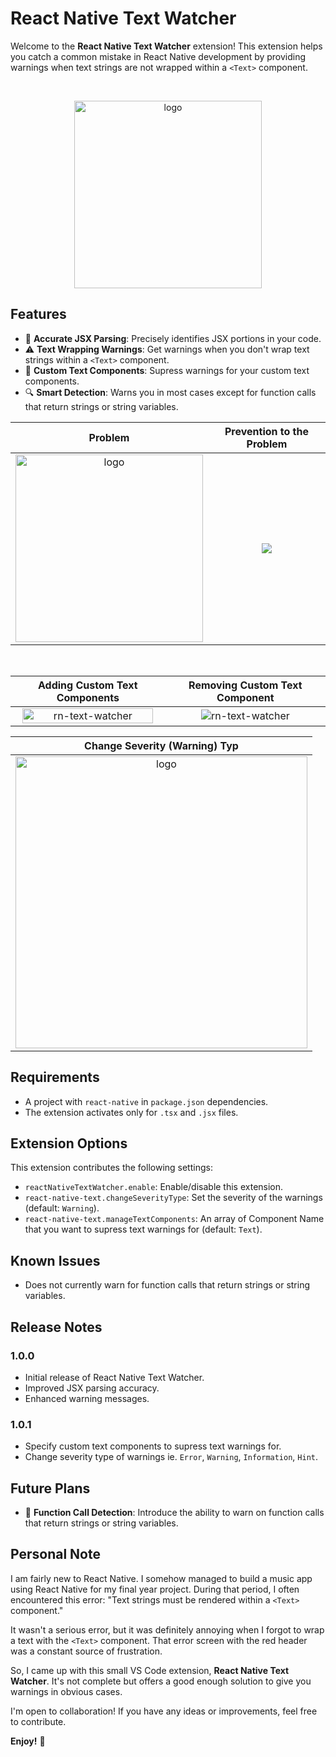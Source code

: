 # React Native Text Watcher

Welcome to the **React Native Text Watcher** extension! This extension helps you catch a common mistake in React Native development by providing warnings when text strings are not wrapped within a `<Text>` component.

<br/>
<p align="center">
  <img src="https://github.com/supSugam/react-native-text-watcher/blob/master/media/images/logo.png?raw=true" alt="logo" width="300">
</p>

## Features

- 📐 **Accurate JSX Parsing**: Precisely identifies JSX portions in your code.
- ⚠️ **Text Wrapping Warnings**: Get warnings when you don't wrap text strings within a `<Text>` component.
- 🛞 **Custom Text Components**: Supress warnings for your custom text components.
- 🔍 **Smart Detection**: Warns you in most cases except for function calls that return strings or string variables.

|                                                               Problem                                                                |                                       Prevention to the Problem                                       |
| :----------------------------------------------------------------------------------------------------------------------------------: | :---------------------------------------------------------------------------------------------------: |
| <img src="https://github.com/supSugam/react-native-text-watcher/blob/master/media/images/error.png?raw=true" alt="logo" width="300"> | ![](https://github.com/supSugam/react-native-text-watcher/blob/master/media/images/demo.png?raw=true) |

</br>

|                                                                 Adding Custom Text Components                                                                 |                                                            Removing Custom Text Component                                                            |
| :-----------------------------------------------------------------------------------------------------------------------------------------------------------: | :--------------------------------------------------------------------------------------------------------------------------------------------------: |
| <img src="https://github.com/supSugam/react-native-text-watcher/blob/master/media/gifs/add-custom-components.gif?raw=true" alt="rn-text-watcher" width="95%"> | <img src="https://github.com/supSugam/react-native-text-watcher/blob/master/media/gifs/remove-custom-components.gif?raw=true" alt="rn-text-watcher"> |

|                                                           Change Severity (Warning) Typ                                                           |
| :-----------------------------------------------------------------------------------------------------------------------------------------------: |
| <img src="https://github.com/supSugam/react-native-text-watcher/blob/master/media/gifs/change-severity-type.gif?raw=true" alt="logo" width="467"> |

## Requirements

- A project with `react-native` in `package.json` dependencies.
- The extension activates only for `.tsx` and `.jsx` files.

## Extension Options

This extension contributes the following settings:

- `reactNativeTextWatcher.enable`: Enable/disable this extension.
- `react-native-text.changeSeverityType`: Set the severity of the warnings (default: `Warning`).
- `react-native-text.manageTextComponents`: An array of Component Name that you want to supress text warnings for (default: `Text`).

## Known Issues

- Does not currently warn for function calls that return strings or string variables.

## Release Notes

### 1.0.0

- Initial release of React Native Text Watcher.
- Improved JSX parsing accuracy.
- Enhanced warning messages.

### 1.0.1

- Specify custom text components to supress text warnings for.
- Change severity type of warnings ie. `Error`, `Warning`, `Information`, `Hint`.

## Future Plans

- 🚀 **Function Call Detection**: Introduce the ability to warn on function calls that return strings or string variables.

## Personal Note

I am fairly new to React Native. I somehow managed to build a music app using React Native for my final year project. During that period, I often encountered this error: "Text strings must be rendered within a `<Text>` component."

It wasn't a serious error, but it was definitely annoying when I forgot to wrap a text with the `<Text>` component. That error screen with the red header was a constant source of frustration.

So, I came up with this small VS Code extension, **React Native Text Watcher**. It's not complete but offers a good enough solution to give you warnings in obvious cases.

I'm open to collaboration! If you have any ideas or improvements, feel free to contribute.

**Enjoy!** 🎉
